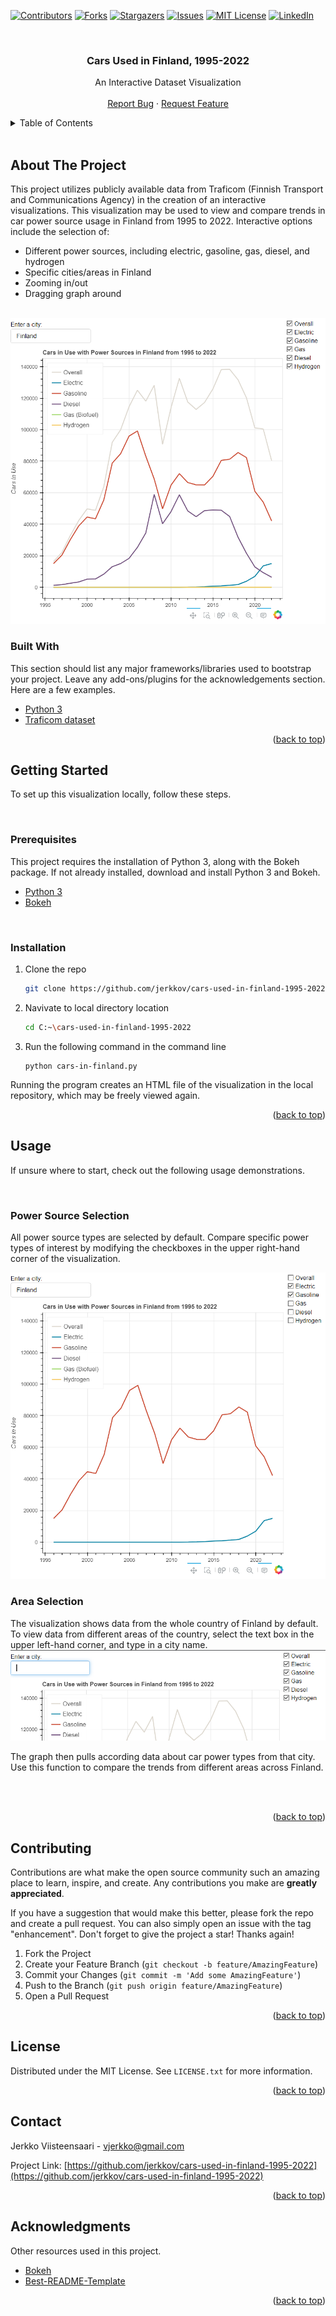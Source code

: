 <div id="top"></div>
<!--
*** Thanks for checking out the Best-README-Template. If you have a suggestion
*** that would make this better, please fork the repo and create a pull request
*** or simply open an issue with the tag "enhancement".
*** Don't forget to give the project a star!
*** Thanks again! Now go create something AMAZING! :D
-->



<!-- PROJECT SHIELDS -->
<!--
*** I'm using markdown "reference style" links for readability.
*** Reference links are enclosed in brackets [ ] instead of parentheses ( ).
*** See the bottom of this document for the declaration of the reference variables
*** for contributors-url, forks-url, etc. This is an optional, concise syntax you may use.
*** https://www.markdownguide.org/basic-syntax/#reference-style-links
-->
[![Contributors][contributors-shield]][contributors-url]
[![Forks][forks-shield]][forks-url]
[![Stargazers][stars-shield]][stars-url]
[![Issues][issues-shield]][issues-url]
[![MIT License][license-shield]][license-url]
[![LinkedIn][linkedin-shield]][linkedin-url]



<!-- PROJECT LOGO -->
<br />
<div align="center">
  <!--
  <a href="https://github.com/othneildrew/Best-README-Template">
    <img src="images/logo.png" alt="Logo" width="80" height="80">
  </a>
  -->

  <h3 align="center">Cars Used in Finland, 1995-2022</h3>

  <p align="center">
    An Interactive Dataset Visualization
    <br />
    <br />
    <!--<a href="https://github.com/othneildrew/Best-README-Template">View Demo</a>
    ·-->
    <a href="https://github.com/jerkkov/cars-used-in-finland-1995-2022/issues">Report Bug</a>
    ·
    <a href="https://github.com/jerkkov/cars-used-in-finland-1995-2022/issues">Request Feature</a>
  </p>
</div>



<!-- TABLE OF CONTENTS -->
<details>
  <summary>Table of Contents</summary>
  <ol>
    <li>
      <a href="#about-the-project">About The Project</a>
      <ul>
        <li><a href="#built-with">Built With</a></li>
      </ul>
    </li>
    <li>
      <a href="#getting-started">Getting Started</a>
      <ul>
        <li><a href="#prerequisites">Prerequisites</a></li>
        <li><a href="#installation">Installation</a></li>
      </ul>
    </li>
    <li><a href="#usage">Usage</a></li>
    <li><a href="#contributing">Contributing</a></li>
    <li><a href="#license">License</a></li>
    <li><a href="#contact">Contact</a></li>
    <li><a href="#acknowledgments">Acknowledgments</a></li>
  </ol>
</details>

<br />


<!-- ABOUT THE PROJECT -->
## About The Project

<!--[![Product Name Screen Shot][product-screenshot]](https://example.com)-->



This project utilizes publicly available data from Traficom (Finnish Transport and Communications Agency) in the creation of an interactive visualizations. This visualization may be used to view and compare trends in car power source usage in Finland from 1995 to 2022. Interactive options include the selection of:
* Different power sources, including electric, gasoline, gas, diesel, and hydrogen
* Specific cities/areas in Finland
* Zooming in/out
* Dragging graph around

<br/>

<img src="images/cars-used-in-finland-1995-2022.PNG" alt="Graph">

<br/>


### Built With

This section should list any major frameworks/libraries used to bootstrap your project. Leave any add-ons/plugins for the acknowledgements section. Here are a few examples.

* [Python 3](https://www.python.org/)
* [Traficom dataset](https://trafi2.stat.fi/PXWeb/pxweb/en/TraFi/TraFi__Liikennekaytossa_olevat_ajoneuvot/010_kanta_tau_101.px/)



<p align="right">(<a href="#top">back to top</a>)</p>



<!-- GETTING STARTED -->
## Getting Started

To set up this visualization locally, follow these steps.

<br />

### Prerequisites

This project requires the installation of Python 3, along with the Bokeh package. If not already installed, download and install Python 3 and Bokeh.

* [Python 3](https://www.python.org/downloads/windows/)
* [Bokeh](https://docs.bokeh.org/en/latest/docs/first_steps/installation.html)
  
<br />

### Installation

1. Clone the repo
   ```sh
   git clone https://github.com/jerkkov/cars-used-in-finland-1995-2022
   ```
2. Navivate to local directory location
   ```sh
   cd C:~\cars-used-in-finland-1995-2022
   ```
3. Run the following command in the command line
   ```
   python cars-in-finland.py
   ```
Running the program creates an HTML file of the visualization in the local repository, which may be freely viewed again.

<p align="right">(<a href="#top">back to top</a>)</p>



<!-- USAGE EXAMPLES -->
## Usage

If unsure where to start, check out the following usage demonstrations.

<br/>

<!--Use this space to show useful examples of how a project can be used. Additional screenshots, code examples and demos work well in this space. You may also link to more resources.-->

### Power Source Selection

All power source types are selected by default. Compare specific power types of interest by modifying the checkboxes in the upper right-hand corner of the visualization.

<img src="images/check-box.PNG" alt="Check">


<br/>


### Area Selection

The visualization shows data from the whole country of Finland by default. To view data from different areas of the country, select the text box in the upper left-hand corner, and type in a city name.
<img src="images/text-box.PNG" alt="Text">

The graph then pulls according data about car power types from that city. Use this function to compare the trends from different areas across Finland.

<!--Requires new image after graph reversal bug fix-->
<!--<img src="images/city.PNG" alt="City">-->

<br/>


<!--### Zooming-->


<br/>


<p align="right">(<a href="#top">back to top</a>)</p>

<!-- ROADMAP -->
<!--
## Roadmap

- [x] Add Changelog
- [x] Add back to top links
- [ ] Add Additional Templates w/ Examples
- [ ] Add "components" document to easily copy & paste sections of the readme
- [ ] Multi-language Support
    - [ ] Chinese
    - [ ] Spanish

See the [open issues](https://github.com/othneildrew/Best-README-Template/issues) for a full list of proposed features (and known issues).

<p align="right">(<a href="#top">back to top</a>)</p>
-->


<!-- CONTRIBUTING -->
## Contributing

Contributions are what make the open source community such an amazing place to learn, inspire, and create. Any contributions you make are **greatly appreciated**.

If you have a suggestion that would make this better, please fork the repo and create a pull request. You can also simply open an issue with the tag "enhancement".
Don't forget to give the project a star! Thanks again!

1. Fork the Project
2. Create your Feature Branch (`git checkout -b feature/AmazingFeature`)
3. Commit your Changes (`git commit -m 'Add some AmazingFeature'`)
4. Push to the Branch (`git push origin feature/AmazingFeature`)
5. Open a Pull Request

<p align="right">(<a href="#top">back to top</a>)</p>



<!-- LICENSE -->
## License

Distributed under the MIT License. See `LICENSE.txt` for more information.

<p align="right">(<a href="#top">back to top</a>)</p>



<!-- CONTACT -->
## Contact

Jerkko Viisteensaari - vjerkko@gmail.com

Project Link: [https://github.com/jerkkov/cars-used-in-finland-1995-2022](https://github.com/jerkkov/cars-used-in-finland-1995-2022)

<p align="right">(<a href="#top">back to top</a>)</p>



<!-- ACKNOWLEDGMENTS -->
## Acknowledgments

Other resources used in this project.

* [Bokeh](https://bokeh.org/)
* [Best-README-Template](https://github.com/othneildrew/Best-README-Template)

<p align="right">(<a href="#top">back to top</a>)</p>



<!-- MARKDOWN LINKS & IMAGES -->
<!-- https://www.markdownguide.org/basic-syntax/#reference-style-links -->
[contributors-shield]: https://img.shields.io/github/contributors/jerkkov/cars-used-in-finland-1995-2022.svg?style=for-the-badge
[contributors-url]: https://github.com/jerkkov/cars-used-in-finland-1995-2022/graphs/contributors
[forks-shield]: https://img.shields.io/github/forks/jerkkov/cars-used-in-finland-1995-2022.svg?style=for-the-badge
[forks-url]: https://github.com/jerkkov/cars-used-in-finland-1995-2022/network/members
[stars-shield]: https://img.shields.io/github/stars/jerkkov/cars-used-in-finland-1995-2022.svg?style=for-the-badge
[stars-url]: https://github.com/jerkkov/cars-used-in-finland-1995-2022/stargazers
[issues-shield]: https://img.shields.io/github/issues/jerkkov/cars-used-in-finland-1995-2022.svg?style=for-the-badge
[issues-url]: https://github.com/jerkkov/cars-used-in-finland-1995-2022/issues
[license-shield]: https://img.shields.io/github/license/jerkkov/cars-used-in-finland-1995-2022.svg?style=for-the-badge
[license-url]: https://github.com/jerkkov/cars-used-in-finland-1995-2022/blob/master/LICENSE.txt
[linkedin-shield]: https://img.shields.io/badge/-LinkedIn-black.svg?style=for-the-badge&logo=linkedin&colorB=555
[linkedin-url]: https://www.linkedin.com/in/jerkko-viisteensaari/
[product-screenshot]: images/screenshot.png

